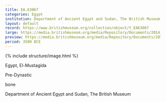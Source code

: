 ```yaml
---
title: EA.63067
categories: Egypt
institution: Department of Ancient Egypt and Sudan, The British Museum
layout: default
record: https://www.britishmuseum.org/collection/object/Y_EA63067
large: https://media.britishmuseum.org/media/Repository/Documents/2014_11/4_19/c2c453ef_d64a_46e3_9f06_a3d9013e1e53/mid_01188990_001.jpg
preview: https://media.britishmuseum.org/media/Repository/Documents/2014_11/4_19/c2c453ef_d64a_46e3_9f06_a3d9013e1e53/small_01188990_001.jpg
period: 3500 BCE
---
```

{% include structure/image.html %}

Egypt, El-Mustagida

Pre-Dynastic

bone

Department of Ancient Egypt and Sudan, The British Museum
